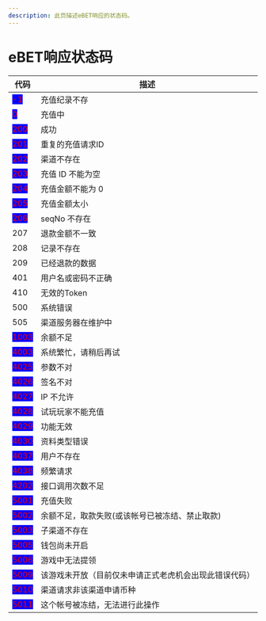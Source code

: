 ```yaml
---
description: 此页描述eBET响应的状态码。
---
```


# eBET响应状态码

| 代码                                                         | 描述                          |
| ---------------------------------------------------------- | --------------------------- |
| <mark style="color:red;background-color:blue;">-1</mark>   | 充值纪录不存                      |
| <mark style="color:red;background-color:blue;">0</mark>    | 充值中                         |
| <mark style="color:red;background-color:blue;">200</mark>  | 成功                          |
| <mark style="color:red;background-color:blue;">201</mark>  | 重复的充值请求ID                   |
| <mark style="color:red;background-color:blue;">202</mark>  | 渠道不存在                       |
| <mark style="color:red;background-color:blue;">203</mark>  | 充值 ID 不能为空                  |
| <mark style="color:red;background-color:blue;">204</mark>  | 充值金额不能为 0                   |
| <mark style="color:red;background-color:blue;">205</mark>  | 充值金额太小                      |
| <mark style="color:red;background-color:blue;">206</mark>  | seqNo 不存在                   |
| 207                                                        | 退款金额不一致                     |
| 208                                                        | 记录不存在                       |
| 209                                                        | 已经退款的数据                     |
| 401                                                        | 用户名或密码不正确                   |
| 410                                                        | 无效的Token                    |
| 500                                                        | 系统错误                        |
| 505                                                        | 渠道服务器在维护中                   |
| <mark style="color:red;background-color:blue;">1003</mark> | 余额不足                        |
| <mark style="color:red;background-color:blue;">4003</mark> | 系统繁忙，请稍后再试                  |
| <mark style="color:red;background-color:blue;">4025</mark> | 参数不对                        |
| <mark style="color:red;background-color:blue;">4026</mark> | 签名不对                        |
| <mark style="color:red;background-color:blue;">4027</mark> | IP 不允许                      |
| <mark style="color:red;background-color:blue;">4028</mark> | 试玩玩家不能充值                    |
| <mark style="color:red;background-color:blue;">4029</mark> | 功能无效                        |
| <mark style="color:red;background-color:blue;">4030</mark> | 资料类型错误                      |
| <mark style="color:red;background-color:blue;">4037</mark> | 用户不存在                       |
| <mark style="color:red;background-color:blue;">4038</mark> | 频繁请求                        |
| <mark style="color:red;background-color:blue;">4202</mark> | 接口调用次数不足                    |
| <mark style="color:red;background-color:blue;">5001</mark> | 充值失败                        |
| <mark style="color:red;background-color:blue;">5002</mark> | 余额不足，取款失败(或该帐号已被冻结、禁止取款)    |
| <mark style="color:red;background-color:blue;">5003</mark> | 子渠道不存在                      |
| <mark style="color:red;background-color:blue;">5005</mark> | 钱包尚未开启                      |
| <mark style="color:red;background-color:blue;">5006</mark> | 游戏中无法提领                     |
| <mark style="color:red;background-color:blue;">5009</mark> | 该游戏未开放（目前仅未申请正式老虎机会出现此错误代码） |
| <mark style="color:red;background-color:blue;">5010</mark> | 渠道请求非该渠道申请币种                |
| <mark style="color:red;background-color:blue;">5011</mark> | 这个帐号被冻结，无法进行此操作             |
